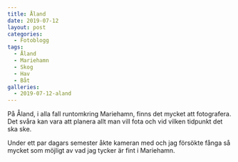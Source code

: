 ```yaml
---
title: Åland
date: 2019-07-12
layout: post
categories:
  - Fotoblogg
tags:
  - Åland
  - Mariehamn
  - Skog
  - Hav
  - Båt
galleries:
  - 2019-07-12-aland
---
```


På Åland, i alla fall runtomkring Mariehamn, finns det mycket att fotografera. Det svåra kan vara att planera allt man vill fota och vid vilken tidpunkt det ska ske.

Under ett par dagars semester åkte kameran med och jag försökte fånga så mycket som möjligt av vad jag tycker är fint i Mariehamn.
